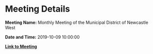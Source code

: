 # Meeting Details

**Meeting Name:** Monthly Meeting of the Municipal District of Newcastle West

**Date and Time:** 2019-10-09 10:00:00

**[Link to Meeting](https://www.limerick.ie/council/whats-on/monthly-meeting-municipal-district-newcastle-west-43)**
